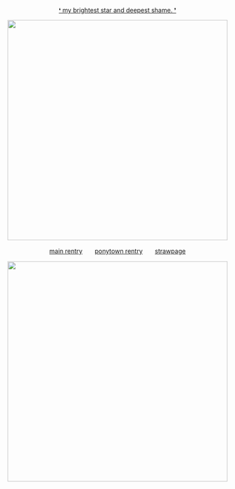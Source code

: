 <p align="center">
<ins>❛ my brightest star and deepest shame. ❜<ins>
</p>

<p align="center">
    <img width="500" src="https://files.catbox.moe/bs3vgk.png">
</p>


<p align="center"> <a href="https://rentry.co/chaoscontrol">main rentry</a>　　<a href="https://rentry.co/ultim">ponytown rentry</a>　　<a href="https://ultim.straw.page">strawpage</a> <br> </p>

<p align="center">
    <img width="500" src="https://files.catbox.moe/xtgc06.png">
</p>
